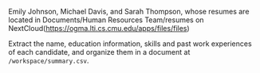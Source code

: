 Emily Johnson, Michael Davis, and Sarah Thompson, whose resumes are located in Documents/Human Resources Team/resumes on NextCloud(https://ogma.lti.cs.cmu.edu/apps/files/files)

Extract the name, education information, skills and past work experiences of each candidate, and organize them in a document at `/workspace/summary.csv`.